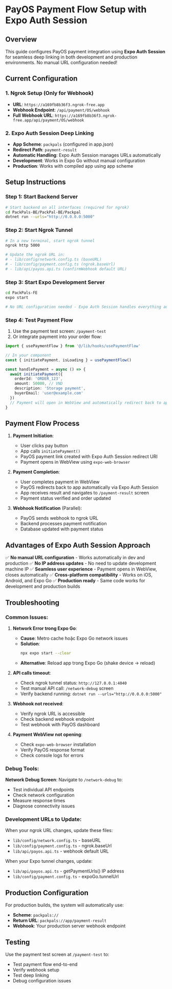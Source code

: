 # PayOS Payment Flow Setup with Expo Auth Session

## Overview
This guide configures PayOS payment integration using **Expo Auth Session** for seamless deep linking in both development and production environments. No manual URL configuration needed!

## Current Configuration

### 1. Ngrok Setup (Only for Webhook)
- **URL**: `https://a169fb8b36f3.ngrok-free.app`
- **Webhook Endpoint**: `/api/payment/OS/webhook`
- **Full Webhook URL**: `https://a169fb8b36f3.ngrok-free.app/api/payment/OS/webhook`

### 2. Expo Auth Session Deep Linking
- **App Scheme**: `packpals` (configured in app.json)
- **Redirect Path**: `payment-result`
- **Automatic Handling**: Expo Auth Session manages URLs automatically
- **Development**: Works in Expo Go without manual configuration
- **Production**: Works with compiled app using app scheme

## Setup Instructions

### Step 1: Start Backend Server
```bash
# Start backend on all interfaces (required for ngrok)
cd PackPals-BE/PackPal-BE/Packpal
dotnet run --urls="http://0.0.0.0:5000"
```

### Step 2: Start Ngrok Tunnel
```bash
# In a new terminal, start ngrok tunnel
ngrok http 5000

# Update the ngrok URL in:
# - lib/config/network.config.ts (baseURL)
# - lib/config/payment.config.ts (ngrok.baseUrl)
# - lib/api/payos.api.ts (confirmWebhook default URL)
```

### Step 3: Start Expo Development Server
```bash
cd PackPals-FE
expo start

# No URL configuration needed - Expo Auth Session handles everything automatically!
```

### Step 4: Test Payment Flow
1. Use the payment test screen: `/payment-test`
2. Or integrate payment into your order flow:

```typescript
import { usePaymentFlow } from '@/lib/hooks/usePaymentFlow'

// In your component
const { initiatePayment, isLoading } = usePaymentFlow()

const handlePayment = async () => {
  await initiatePayment({
    orderId: 'ORDER_123',
    amount: 50000, // VND
    description: 'Storage payment',
    buyerEmail: 'user@example.com'
  })
  // Payment will open in WebView and automatically redirect back to app!
}
```

## Payment Flow Process

1. **Payment Initiation**:
   - User clicks pay button
   - App calls `initiatePayment()`
   - PayOS payment link created with Expo Auth Session redirect URI
   - Payment opens in WebView using `expo-web-browser`

2. **Payment Completion**:
   - User completes payment in WebView
   - PayOS redirects back to app automatically via Expo Auth Session
   - App receives result and navigates to `/payment-result` screen
   - Payment status verified and order updated

3. **Webhook Notification** (Parallel):
   - PayOS sends webhook to ngrok URL
   - Backend processes payment notification
   - Database updated with payment status

## Advantages of Expo Auth Session Approach

✅ **No manual URL configuration** - Works automatically in dev and production
✅ **No IP address updates** - No need to update development machine IP
✅ **Seamless user experience** - Payment opens in WebView, closes automatically
✅ **Cross-platform compatibility** - Works on iOS, Android, and Expo Go
✅ **Production ready** - Same code works for development and production builds

## Troubleshooting

### Common Issues:

1. **Network Error trong Expo Go**:
   - **Cause**: Metro cache hoặc Expo Go network issues
   - **Solution**: 
     ```bash
     npx expo start --clear
     ```
   - **Alternative**: Reload app trong Expo Go (shake device → reload)

2. **API calls timeout**:
   - Check ngrok tunnel status: `http://127.0.0.1:4040`
   - Test manual API call: `/network-debug` screen
   - Verify backend running: `dotnet run --urls="http://0.0.0.0:5000"`

3. **Webhook not received**:
   - Verify ngrok URL is accessible
   - Check backend webhook endpoint
   - Test webhook with PayOS dashboard

4. **Payment WebView not opening**:
   - Check `expo-web-browser` installation
   - Verify PayOS response format
   - Check console logs for errors

### Debug Tools:

**Network Debug Screen**: Navigate to `/network-debug` to:
- Test individual API endpoints
- Check network configuration
- Measure response times
- Diagnose connectivity issues

### Development URLs to Update:

When your ngrok URL changes, update these files:
- `lib/config/network.config.ts` - baseURL
- `lib/config/payment.config.ts` - ngrok.baseUrl  
- `lib/api/payos.api.ts` - webhook default URL

When your Expo tunnel changes, update:
- `lib/api/payos.api.ts` - getPaymentUrls() IP address
- `lib/config/payment.config.ts` - expoGo.tunnelUrl

## Production Configuration

For production builds, the system will automatically use:
- **Scheme**: `packpals://`
- **Return URL**: `packpals://app/payment-result`
- **Webhook**: Your production server webhook endpoint

## Testing

Use the payment test screen at `/payment-test` to:
- Test payment flow end-to-end
- Verify webhook setup
- Test deep linking
- Debug configuration issues
